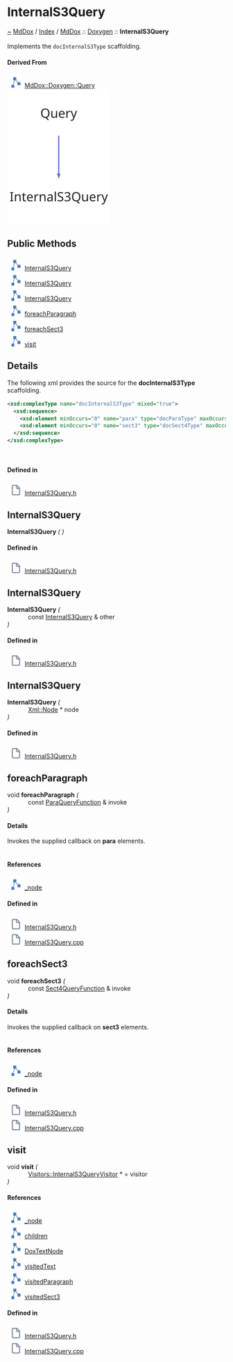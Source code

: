 <a id="internals3query"></a>
<h1>InternalS3Query</h1>
<a id="classMdDox_1_1Doxygen_1_1InternalS3Query"></a>
<a href="https://github.com/CharlesCarley/MdDox#~">~</a>
<a href="indexpage.md#mddox">MdDox</a>
<span class="inline-text">/</span>
<a href="index.md#index">Index</a>
<span class="inline-text">/</span>
<a href="namespaceMdDox.md#mddox">MdDox</a>
<span class="inline-text">::</span>
<a href="namespaceMdDox_1_1Doxygen.md#doxygen">Doxygen</a>
<span class="inline-text">::</span>
<span class="bold-text"><b>InternalS3Query</b></span>
<br/>
<br/>
<span class="inline-text">Implements the </span>
<code class="typewriter">docInternalS3Type</code>
<span class="inline-text"> scaffolding. </span>
<br/>
<a id="derived-from"></a>
<h4>Derived From</h4>
<div class="icon-link">
<img src="../images/class.svg"/><a href="classMdDox_1_1Doxygen_1_1Query.md#query">MdDox::Doxygen::Query</a>
</div>
<img src="../images/dot/internal-diagram-36.dot.svg"/><br/>
<a id="public-methods"></a>
<h2>Public Methods</h2>
<span class="icon-list-item"><a href="#internals3query" class="icon-list-item"><img src="../images/class.svg" class="icon-list-item"/><span class="icon-list-item">InternalS3Query</span>
</a>
</span>
<br/>
<span class="icon-list-item"><a href="#internals3query" class="icon-list-item"><img src="../images/class.svg" class="icon-list-item"/><span class="icon-list-item">InternalS3Query</span>
</a>
</span>
<br/>
<span class="icon-list-item"><a href="#internals3query" class="icon-list-item"><img src="../images/class.svg" class="icon-list-item"/><span class="icon-list-item">InternalS3Query</span>
</a>
</span>
<br/>
<span class="icon-list-item"><a href="#foreachparagraph" class="icon-list-item"><img src="../images/class.svg" class="icon-list-item"/><span class="icon-list-item">foreachParagraph</span>
</a>
</span>
<br/>
<span class="icon-list-item"><a href="#foreachsect3" class="icon-list-item"><img src="../images/class.svg" class="icon-list-item"/><span class="icon-list-item">foreachSect3</span>
</a>
</span>
<br/>
<span class="icon-list-item"><a href="#visit" class="icon-list-item"><img src="../images/class.svg" class="icon-list-item"/><span class="icon-list-item">visit</span>
</a>
</span>
<br/>
<a id="details"></a>
<h2>Details</h2>
<span class="inline-text">The following xml provides the source for the </span>
<span class="bold-text"><b>docInternalS3Type</b></span>
<span class="inline-text"> scaffolding.</span>

```xml
<xsd:complexType name="docInternalS3Type" mixed="true">
  <xsd:sequence>
    <xsd:element minOccurs="0" name="para" type="docParaType" maxOccurs="unbounded"/>
    <xsd:element minOccurs="0" name="sect3" type="docSect4Type" maxOccurs="unbounded"/>
  </xsd:sequence>
</xsd:complexType>
```
<br/>
<a id="defined-in"></a>
<h4>Defined in</h4>
<span class="icon-list-item"><a href="https://github.com/CharlesCarley/MdDox/blob/master/Tools/Doxygen/InternalS3Query.h#L68" class="icon-list-item"><img src="../images/file.svg" class="icon-list-item"/><span class="icon-list-item">InternalS3Query.h</span>
</a>
</span>
<a id="internals3query"></a>
<h2>InternalS3Query</h2>
<span class="bold-text"><b>InternalS3Query</b></span>
<span class="italic-text"><i>(</i></span>
<span class="italic-text"><i>)</i></span>
<a id="defined-in"></a>
<h4>Defined in</h4>
<span class="icon-list-item"><a href="https://github.com/CharlesCarley/MdDox/blob/master/Tools/Doxygen/InternalS3Query.h#L70" class="icon-list-item"><img src="../images/file.svg" class="icon-list-item"/><span class="icon-list-item">InternalS3Query.h</span>
</a>
</span>
<br/>
<a id="internals3query"></a>
<h2>InternalS3Query</h2>
<span class="bold-text"><b>InternalS3Query</b></span>
<span class="italic-text"><i>(</i></span>
<div class="paragraph">
<span class="paragraph"><img src="../images/horSpace24px.svg"/><span class="inline-text">const </span>
<a href="classMdDox_1_1Doxygen_1_1InternalS3Query.md#internals3query">InternalS3Query</a>
<span class="inline-text"> &amp;</span>
<span class="inline-text">other</span>
</span>
</div>
<span class="italic-text"><i>)</i></span>
<a id="defined-in"></a>
<h4>Defined in</h4>
<span class="icon-list-item"><a href="https://github.com/CharlesCarley/MdDox/blob/master/Tools/Doxygen/InternalS3Query.h#L71" class="icon-list-item"><img src="../images/file.svg" class="icon-list-item"/><span class="icon-list-item">InternalS3Query.h</span>
</a>
</span>
<br/>
<a id="internals3query"></a>
<h2>InternalS3Query</h2>
<span class="bold-text"><b>InternalS3Query</b></span>
<span class="italic-text"><i>(</i></span>
<div class="paragraph">
<span class="paragraph"><img src="../images/horSpace24px.svg"/><a href="classMdDox_1_1Xml_1_1Node.md#node">Xml::Node</a>
<span class="inline-text"> *</span>
<span class="inline-text">node</span>
</span>
</div>
<span class="italic-text"><i>)</i></span>
<a id="defined-in"></a>
<h4>Defined in</h4>
<span class="icon-list-item"><a href="https://github.com/CharlesCarley/MdDox/blob/master/Tools/Doxygen/InternalS3Query.h#L73" class="icon-list-item"><img src="../images/file.svg" class="icon-list-item"/><span class="icon-list-item">InternalS3Query.h</span>
</a>
</span>
<br/>
<a id="foreachparagraph"></a>
<h2>foreachParagraph</h2>
<span class="inline-text">void</span>
<span class="bold-text"><b>foreachParagraph</b></span>
<span class="italic-text"><i>(</i></span>
<div class="paragraph">
<span class="paragraph"><img src="../images/horSpace24px.svg"/><span class="inline-text">const </span>
<a href="namespaceMdDox_1_1Doxygen.md#paraqueryfunction">ParaQueryFunction</a>
<span class="inline-text"> &amp;</span>
<span class="inline-text">invoke</span>
</span>
</div>
<span class="italic-text"><i>)</i></span>
<a id="details"></a>
<h4>Details</h4>
<span class="inline-text">Invokes the supplied callback on </span>
<span class="bold-text"><b>para</b></span>
<span class="inline-text"> elements. </span>
<br/>
<br/>
<a id="references"></a>
<h4>References</h4>
<div class="paragraph">
<span class="paragraph"><img src="../images/class.svg"/><a href="classMdDox_1_1Doxygen_1_1Query.md#_node">_node</a>
</span>
</div>
<a id="defined-in"></a>
<h4>Defined in</h4>
<span class="icon-list-item"><a href="https://github.com/CharlesCarley/MdDox/blob/master/Tools/Doxygen/InternalS3Query.h#L82" class="icon-list-item"><img src="../images/file.svg" class="icon-list-item"/><span class="icon-list-item">InternalS3Query.h</span>
</a>
</span>
<br/>
<span class="icon-list-item"><a href="https://github.com/CharlesCarley/MdDox/blob/master/Tools/Doxygen/InternalS3Query.cpp#L53" class="icon-list-item"><img src="../images/file.svg" class="icon-list-item"/><span class="icon-list-item">InternalS3Query.cpp</span>
</a>
</span>
<br/>
<a id="foreachsect3"></a>
<h2>foreachSect3</h2>
<span class="inline-text">void</span>
<span class="bold-text"><b>foreachSect3</b></span>
<span class="italic-text"><i>(</i></span>
<div class="paragraph">
<span class="paragraph"><img src="../images/horSpace24px.svg"/><span class="inline-text">const </span>
<a href="namespaceMdDox_1_1Doxygen.md#sect4queryfunction">Sect4QueryFunction</a>
<span class="inline-text"> &amp;</span>
<span class="inline-text">invoke</span>
</span>
</div>
<span class="italic-text"><i>)</i></span>
<a id="details"></a>
<h4>Details</h4>
<span class="inline-text">Invokes the supplied callback on </span>
<span class="bold-text"><b>sect3</b></span>
<span class="inline-text"> elements. </span>
<br/>
<br/>
<a id="references"></a>
<h4>References</h4>
<div class="paragraph">
<span class="paragraph"><img src="../images/class.svg"/><a href="classMdDox_1_1Doxygen_1_1Query.md#_node">_node</a>
</span>
</div>
<a id="defined-in"></a>
<h4>Defined in</h4>
<span class="icon-list-item"><a href="https://github.com/CharlesCarley/MdDox/blob/master/Tools/Doxygen/InternalS3Query.h#L87" class="icon-list-item"><img src="../images/file.svg" class="icon-list-item"/><span class="icon-list-item">InternalS3Query.h</span>
</a>
</span>
<br/>
<span class="icon-list-item"><a href="https://github.com/CharlesCarley/MdDox/blob/master/Tools/Doxygen/InternalS3Query.cpp#L58" class="icon-list-item"><img src="../images/file.svg" class="icon-list-item"/><span class="icon-list-item">InternalS3Query.cpp</span>
</a>
</span>
<br/>
<a id="visit"></a>
<h2>visit</h2>
<span class="inline-text">void</span>
<span class="bold-text"><b>visit</b></span>
<span class="italic-text"><i>(</i></span>
<div class="paragraph">
<span class="paragraph"><img src="../images/horSpace24px.svg"/><a href="classMdDox_1_1Doxygen_1_1Visitors_1_1InternalS3QueryVisitor.md#internals3queryvisitor">Visitors::InternalS3QueryVisitor</a>
<span class="inline-text"> *</span>
<span class="inline-text"> = </span>
<span class="inline-text">visitor</span>
</span>
</div>
<span class="italic-text"><i>)</i></span>
<a id="references"></a>
<h4>References</h4>
<div class="paragraph">
<span class="paragraph"><img src="../images/class.svg"/><a href="classMdDox_1_1Doxygen_1_1Query.md#_node">_node</a>
</span>
</div>
<div class="paragraph">
<span class="paragraph"><img src="../images/class.svg"/><a href="classMdDox_1_1Xml_1_1Node.md#children">children</a>
</span>
</div>
<div class="paragraph">
<span class="paragraph"><img src="../images/class.svg"/><a href="namespaceMdDox_1_1Doxygen.md#doxtextnode">DoxTextNode</a>
</span>
</div>
<div class="paragraph">
<span class="paragraph"><img src="../images/class.svg"/><a href="classMdDox_1_1Doxygen_1_1Visitors_1_1InternalS3QueryVisitor.md#visitedtext">visitedText</a>
</span>
</div>
<div class="paragraph">
<span class="paragraph"><img src="../images/class.svg"/><a href="classMdDox_1_1Doxygen_1_1Visitors_1_1InternalS3QueryVisitor.md#visitedparagraph">visitedParagraph</a>
</span>
</div>
<div class="paragraph">
<span class="paragraph"><img src="../images/class.svg"/><a href="classMdDox_1_1Doxygen_1_1Visitors_1_1InternalS3QueryVisitor.md#visitedsect3">visitedSect3</a>
</span>
</div>
<a id="defined-in"></a>
<h4>Defined in</h4>
<span class="icon-list-item"><a href="https://github.com/CharlesCarley/MdDox/blob/master/Tools/Doxygen/InternalS3Query.h#L78" class="icon-list-item"><img src="../images/file.svg" class="icon-list-item"/><span class="icon-list-item">InternalS3Query.h</span>
</a>
</span>
<br/>
<span class="icon-list-item"><a href="https://github.com/CharlesCarley/MdDox/blob/master/Tools/Doxygen/InternalS3Query.cpp#L30" class="icon-list-item"><img src="../images/file.svg" class="icon-list-item"/><span class="icon-list-item">InternalS3Query.cpp</span>
</a>
</span>
<br/>
</div>
</div>
</body>
</html>
